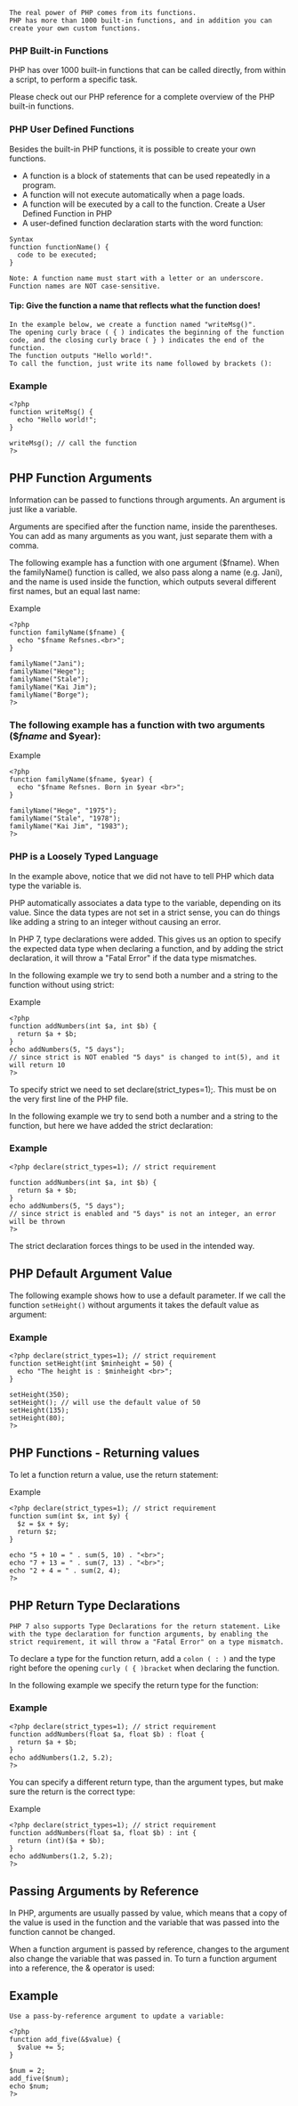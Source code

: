 ```
The real power of PHP comes from its functions.
PHP has more than 1000 built-in functions, and in addition you can create your own custom functions.
```

### PHP Built-in Functions
PHP has over 1000 built-in functions that can be called directly, from within a script, to perform a specific task.

Please check out our PHP reference for a complete overview of the PHP built-in functions.

### PHP User Defined Functions
Besides the built-in PHP functions, it is possible to create your own functions.

- A function is a block of statements that can be used repeatedly in a program.
- A function will not execute automatically when a page loads.
- A function will be executed by a call to the function.
Create a User Defined Function in PHP
- A user-defined function declaration starts with the word function:

```
Syntax
function functionName() {
  code to be executed;
}
```
```Note: A function name must start with a letter or an underscore. Function names are NOT case-sensitive.```

#### Tip: Give the function a name that reflects what the function does!

```
In the example below, we create a function named "writeMsg()". 
The opening curly brace ( { ) indicates the beginning of the function code, and the closing curly brace ( } ) indicates the end of the function. 
The function outputs "Hello world!". 
To call the function, just write its name followed by brackets ():
```

### Example
```
<?php
function writeMsg() {
  echo "Hello world!";
}

writeMsg(); // call the function
?>
```


## PHP Function Arguments
Information can be passed to functions through arguments. An argument is just like a variable.

Arguments are specified after the function name, inside the parentheses. You can add as many arguments as you want, just separate them with a comma.

The following example has a function with one argument ($fname). When the familyName() function is called, we also pass along a name (e.g. Jani), and the name is used inside the function, which outputs several different first names, but an equal last name:

Example
```
<?php
function familyName($fname) {
  echo "$fname Refsnes.<br>";
}

familyName("Jani");
familyName("Hege");
familyName("Stale");
familyName("Kai Jim");
familyName("Borge");
?>
```
### The following example has a function with two arguments ($$fname$ and $year):

Example
```
<?php
function familyName($fname, $year) {
  echo "$fname Refsnes. Born in $year <br>";
}

familyName("Hege", "1975");
familyName("Stale", "1978");
familyName("Kai Jim", "1983");
?>
```
### PHP is a Loosely Typed Language
In the example above, notice that we did not have to tell PHP which data type the variable is.

PHP automatically associates a data type to the variable, depending on its value. Since the data types are not set in a strict sense, you can do things like adding a string to an integer without causing an error.

In PHP 7, type declarations were added. This gives us an option to specify the expected data type when declaring a function, and by adding the strict declaration, it will throw a "Fatal Error" if the data type mismatches.

In the following example we try to send both a number and a string to the function without using strict:

Example
```
<?php
function addNumbers(int $a, int $b) {
  return $a + $b;
}
echo addNumbers(5, "5 days");
// since strict is NOT enabled "5 days" is changed to int(5), and it will return 10
?>
```
To specify strict we need to set declare(strict_types=1);. This must be on the very first line of the PHP file.

In the following example we try to send both a number and a string to the function, but here we have added the strict declaration:

### Example
```
<?php declare(strict_types=1); // strict requirement

function addNumbers(int $a, int $b) {
  return $a + $b;
}
echo addNumbers(5, "5 days");
// since strict is enabled and "5 days" is not an integer, an error will be thrown
?>
```
The strict declaration forces things to be used in the intended way.

## PHP Default Argument Value
The following example shows how to use a default parameter. If we call the function `setHeight()` without arguments it takes the default value as argument:

### Example
```
<?php declare(strict_types=1); // strict requirement
function setHeight(int $minheight = 50) {
  echo "The height is : $minheight <br>";
}

setHeight(350);
setHeight(); // will use the default value of 50
setHeight(135);
setHeight(80);
?>
```

## PHP Functions - Returning values
To let a function return a value, use the return statement:

Example
```
<?php declare(strict_types=1); // strict requirement
function sum(int $x, int $y) {
  $z = $x + $y;
  return $z;
}

echo "5 + 10 = " . sum(5, 10) . "<br>";
echo "7 + 13 = " . sum(7, 13) . "<br>";
echo "2 + 4 = " . sum(2, 4);
?>
```
## PHP Return Type Declarations

``
PHP 7 also supports Type Declarations for the return statement. Like with the type declaration for function arguments, by enabling the strict requirement, it will throw a "Fatal Error" on a type mismatch.
``

To declare a type for the function return, add a `colon ( : )` and the type right before the opening `curly ( { )bracket` when declaring the function.

In the following example we specify the return type for the function:

### Example
```
<?php declare(strict_types=1); // strict requirement
function addNumbers(float $a, float $b) : float {
  return $a + $b;
}
echo addNumbers(1.2, 5.2);
?>
```
You can specify a different return type, than the argument types, but make sure the return is the correct type:

Example
```
<?php declare(strict_types=1); // strict requirement
function addNumbers(float $a, float $b) : int {
  return (int)($a + $b);
}
echo addNumbers(1.2, 5.2);
?>
```
## Passing Arguments by Reference
In PHP, arguments are usually passed by value, which means that a copy of the value is used in the function and the variable that was passed into the function cannot be changed.

When a function argument is passed by reference, changes to the argument also change the variable that was passed in. To turn a function argument into a reference, the & operator is used:

## Example
`Use a pass-by-reference argument to update a variable:`

```
<?php
function add_five(&$value) {
  $value += 5;
}

$num = 2;
add_five($num);
echo $num;
?>
```
